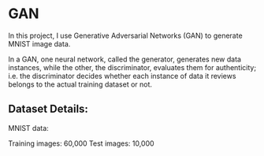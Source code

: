 # GAN
In this project, I use Generative Adversarial Networks (GAN) to generate MNIST image data.

In a GAN, one neural network, called the generator, generates new data instances, while the other, the discriminator, evaluates them for authenticity; i.e. the discriminator decides whether each instance of data it reviews belongs to the actual training dataset or not.

## Dataset Details:

MNIST data:

Training images:  60,000 
Test images:      10,000 
